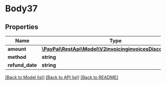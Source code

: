 # Body37

## Properties
Name | Type | Description | Notes
------------ | ------------- | ------------- | -------------
**amount** | [**\PayPal\RestApi\Model\V2invoicinginvoicesDiscountAmount**](V2invoicinginvoicesDiscountAmount.md) |  | [optional] 
**method** | **string** |  | [optional] 
**refund_date** | **string** |  | [optional] 

[[Back to Model list]](../README.md#documentation-for-models) [[Back to API list]](../README.md#documentation-for-api-endpoints) [[Back to README]](../README.md)



